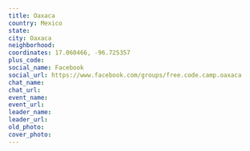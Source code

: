 ```yaml
---
title: Oaxaca
country: Mexico
state: 
city: Oaxaca
neighborhood: 
coordinates: 17.060466, -96.725357
plus_code:
social_name: Facebook
social_url: https://www.facebook.com/groups/free.code.camp.oaxaca
chat_name:
chat_url:
event_name:
event_url:
leader_name:
leader_url:
old_photo: 
cover_photo:
---
```

